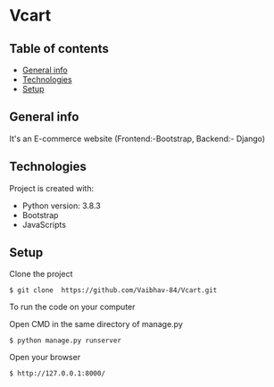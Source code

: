 # Vcart 

## Table of contents
* [General info](#general-info)
* [Technologies](#technologies)
* [Setup](#setup)

## General info
It's an E-commerce website (Frontend:-Bootstrap, Backend:- Django)
	
## Technologies
Project is created with:
* Python version: 3.8.3
* Bootstrap
* JavaScripts

	
## Setup
Clone the project 
```
$ git clone  https://github.com/Vaibhav-84/Vcart.git 
```
To run the code on your computer

Open CMD in the same directory of manage.py
```
$ python manage.py runserver
```
Open your browser 
```
$ http://127.0.0.1:8000/ 
```
